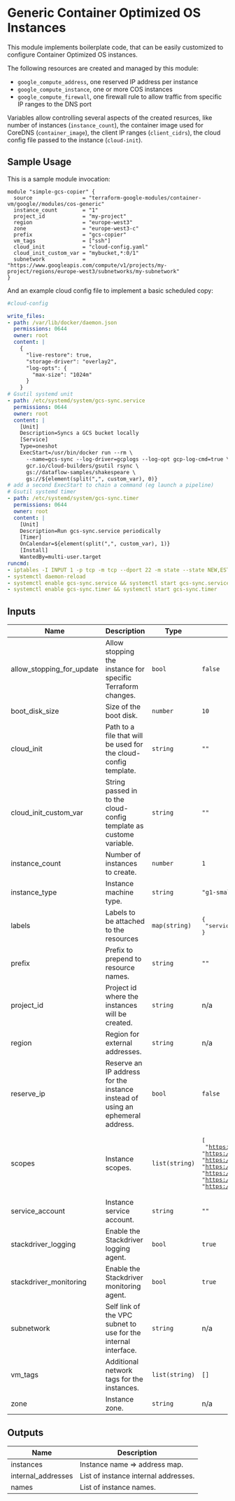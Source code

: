 # Generic Container Optimized OS Instances

This module implements boilerplate code, that can be easily customized to configure Container Optimized OS instances.

The following resources are created and managed by this module:

* `google_compute_address`, one reserved IP address per instance
* `google_compute_instance`, one or more COS instances
* `google_compute_firewall`, one firewall rule to allow traffic from specific IP ranges to the DNS port

Variables allow controlling several aspects of the created resurces, like number of instances (`instance_count`), the container image used for CoreDNS (`container_image`), the client IP ranges (`client_cidrs`), the cloud config file passed to the instance (`cloud-init`).

## Sample Usage

This is a sample module invocation:

```hcl
module "simple-gcs-copier" {
  source                = "terraform-google-modules/container-vm/google//modules/cos-generic"
  instance_count        = "1"
  project_id            = "my-project"
  region                = "europe-west3"
  zone                  = "europe-west3-c"
  prefix                = "gcs-copier"
  vm_tags               = ["ssh"]
  cloud_init            = "cloud-config.yaml"
  cloud_init_custom_var = "mybucket,*:0/1"
  subnetwork            = "https://www.googleapis.com/compute/v1/projects/my-project/regions/europe-west3/subnetworks/my-subnetwork"
}
```

And an example cloud config file to implement a basic scheduled copy:

```yml
#cloud-config

write_files:
- path: /var/lib/docker/daemon.json
  permissions: 0644
  owner: root
  content: |
    {
      "live-restore": true,
      "storage-driver": "overlay2",
      "log-opts": {
        "max-size": "1024m"
      }
    }
# Gsutil systemd unit
- path: /etc/systemd/system/gcs-sync.service
  permissions: 0644
  owner: root
  content: |
    [Unit]
    Description=Syncs a GCS bucket locally
    [Service]
    Type=oneshot
    ExecStart=/usr/bin/docker run --rm \
      --name=gcs-sync --log-driver=gcplogs --log-opt gcp-log-cmd=true \
      gcr.io/cloud-builders/gsutil rsync \
      gs://dataflow-samples/shakespeare \
      gs://${element(split(",", custom_var), 0)}
# add a second ExecStart to chain a command (eg launch a pipeline)
# Gsutil systemd timer
- path: /etc/systemd/system/gcs-sync.timer
  permissions: 0644
  owner: root
  content: |
    [Unit]
    Description=Run gcs-sync.service periodically
    [Timer]
    OnCalendar=${element(split(",", custom_var), 1)}
    [Install]
    WantedBy=multi-user.target
runcmd:
- iptables -I INPUT 1 -p tcp -m tcp --dport 22 -m state --state NEW,ESTABLISHED -j ACCEPT
- systemctl daemon-reload
- systemctl enable gcs-sync.service && systemctl start gcs-sync.service
- systemctl enable gcs-sync.timer && systemctl start gcs-sync.timer
```

<!-- BEGINNING OF PRE-COMMIT-TERRAFORM DOCS HOOK -->
## Inputs

| Name | Description | Type | Default | Required |
|------|-------------|------|---------|:--------:|
| allow\_stopping\_for\_update | Allow stopping the instance for specific Terraform changes. | `bool` | `false` | no |
| boot\_disk\_size | Size of the boot disk. | `number` | `10` | no |
| cloud\_init | Path to a file that will be used for the cloud-config template. | `string` | `""` | no |
| cloud\_init\_custom\_var | String passed in to the cloud-config template as custome variable. | `string` | `""` | no |
| instance\_count | Number of instances to create. | `number` | `1` | no |
| instance\_type | Instance machine type. | `string` | `"g1-small"` | no |
| labels | Labels to be attached to the resources | `map(string)` | <pre>{<br>  "service": "coredns"<br>}</pre> | no |
| prefix | Prefix to prepend to resource names. | `string` | `""` | no |
| project\_id | Project id where the instances will be created. | `string` | n/a | yes |
| region | Region for external addresses. | `string` | n/a | yes |
| reserve\_ip | Reserve an IP address for the instance instead of using an ephemeral address. | `bool` | `false` | no |
| scopes | Instance scopes. | `list(string)` | <pre>[<br>  "https://www.googleapis.com/auth/devstorage.read_only",<br>  "https://www.googleapis.com/auth/logging.write",<br>  "https://www.googleapis.com/auth/monitoring.write",<br>  "https://www.googleapis.com/auth/pubsub",<br>  "https://www.googleapis.com/auth/service.management.readonly",<br>  "https://www.googleapis.com/auth/servicecontrol",<br>  "https://www.googleapis.com/auth/trace.append"<br>]</pre> | no |
| service\_account | Instance service account. | `string` | `""` | no |
| stackdriver\_logging | Enable the Stackdriver logging agent. | `bool` | `true` | no |
| stackdriver\_monitoring | Enable the Stackdriver monitoring agent. | `bool` | `true` | no |
| subnetwork | Self link of the VPC subnet to use for the internal interface. | `string` | n/a | yes |
| vm\_tags | Additional network tags for the instances. | `list(string)` | `[]` | no |
| zone | Instance zone. | `string` | n/a | yes |

## Outputs

| Name | Description |
|------|-------------|
| instances | Instance name => address map. |
| internal\_addresses | List of instance internal addresses. |
| names | List of instance names. |

<!-- END OF PRE-COMMIT-TERRAFORM DOCS HOOK -->
